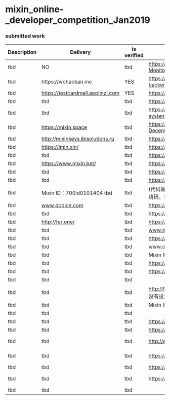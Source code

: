 # mixin_online-_developer_competition_Jan2019

### submitted work


| Description | Delivery  | is verified | github address | code is verified |
| --- | --- | --- |-------------------------------------------- |  -------------------------------------------------
| tbd| NO | tbd |	https://github.com/sumanthwhy/smart-Energy-Monitoring| tbd |
| tbd| https://wohaokan.me | YES | https://github.com/liusining/wohaokan.me-backend | TBD|
| tbd| https://testcardmall.applinzi.com| YES | https://github.com/lijianld/superCardMall |	tbd |
| tbd| tbd| tbd | https://github.com/ewnk/grouphelper	 |	tbd |
| tbd| tbd| tbd | https://github.com/nirdesh27/regionalTransport-system	 |	tbd |
| tbd| https://mixin.space| tbd | https://github.com/kurisu-public/Mixin-Decentralization-BBS	 |	tbd |
| tbd| http://mixinkeys.ibisolutions.ru| tbd | https://github.com/if1242/MixinKeys	 |	 tbd|
| tbd| https://imin.xin/| tbd | https://github.com/an-lee/iminxin 	 |	tbd |
| tbd| tbd| tbd | https://github.com/cw35/random-chat	 |	tbd |
| tbd| https://www.mixin.bet/| tbd | 	https://github.com/lotter1988/lottery |	 tbd|
| tbd| tbd| tbd | https://github.com/Alexygui/Gobang	 | tbd	 |
| tbd| tbd| tbd | 	https://github.com/exinone/exincore |	tbd |
| tbd| Mixin ID：700id0101404 tbd| tbd | 	(代码暂时不开放，目前机器人的二维码申请需要邀请码，可以联系我)    |	       tbd |
| tbd| www.dodice.com| tbd | https://github.com/soooooooon/rock |tbd|
| tbd| tbd| tbd | 	https://github.com/ExinOne/mixin-sdk-php |tbd	 |
| tbd| http://fer.one/	| tbd| 	https://gitlab.com/block_shine |tbd  |
| tbd| tbd| tbd | www.transfund.io	 |	See the attachment below |
| tbd| tbd| tbd | https://www.dodice.com	 |	https://github.com/soooooooon/rock.git |
| tbd| tbd| tbd | www.dodice.com	 |	https://github.com/yiplee/Rock |
| tbd| tbd| tbd | Mixin ID: 7000101695	 |	https://github.com/MooooonStar/ant |
| tbd| tbd| tbd | https://luckybet.one/	 |	https://github.com/luckybetone |
| tbd| tbd| tbd | https://github.com/cw35/random-chat	 |	https://github.com/cw35/random-chat |
| tbd| tbd| tbd | 	 |	https://github.com/cw35/f1bank |
| tbd| tbd| tbd | http://fer.one/	由于项目属于应用类，是非开源所有没有设立GitHub，只有gitlab，不好意思 |	 |
| tbd| tbd| tbd | Mixin ID: 7000101695	 |	https://github.com/MooooonStar/ant |
| tbd| tbd| tbd | 	 |	https://github.com/lotter1988/lottery |
| tbd| tbd| tbd | https://love-seal.lyric.im	 |	https://github.com/lyricat/love-seal |
| tbd| tbd| tbd | https://github.com/fox-one/f1db	 |	https://github.com/fox-one/f1db |
| tbd| tbd| tbd | http://everpost.one	 |	https://github.com/caosbad/ever-post-mixin-bot |
| tbd| tbd| tbd | https://mixinlight.github.io/	 |	https://github.com/MixinLight/mixin-light-wallet |
| tbd| tbd| tbd | https://wenda.vcdiandian.com/	 |	https://github.com/xiudongy/flarum |
| tbd| tbd| tbd | https://shubhamkarala.github.io/melexa-web/ |		https://github.com/iamkumarji/MixinApp-Hackinators- |
| tbd| tbd| tbd | 	 |	https://github.com/mkohli21/BlockGrants |
